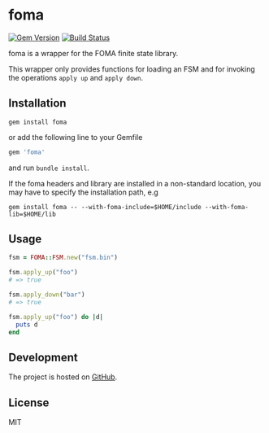 # foma

[![Gem Version](https://badge.fury.io/rb/foma.svg)](http://badge.fury.io/rb/foma)
[![Build Status](https://secure.travis-ci.org/mlj/ruby-foma.svg?branch=master)](http://travis-ci.org/mlj/ruby-foma?branch=master)

foma is a wrapper for the FOMA finite state library.

This wrapper only provides functions for loading an FSM and for invoking the operations `apply up` and `apply down`.

## Installation

```shell
gem install foma
```
or add the following line to your Gemfile

```ruby
gem 'foma'
```

and run `bundle install`.

If the foma headers and library are installed in a non-standard location, you
may have to specify the installation path, e.g

```shell
gem install foma -- --with-foma-include=$HOME/include --with-foma-lib=$HOME/lib
```

## Usage

```ruby
fsm = FOMA::FSM.new("fsm.bin")

fsm.apply_up("foo")
# => true

fsm.apply_down("bar")
# => true

fsm.apply_up("foo") do |d|
  puts d
end
```

## Development

The project is hosted on [GitHub](http://github.com/mlj/ruby-foma).

## License

MIT
